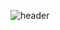 ![header](https://capsule-render.vercel.app/api?type=Venom&color=auto&height=200&section=header&text=Kim%20Ki%20Ju&fontSize=60)

